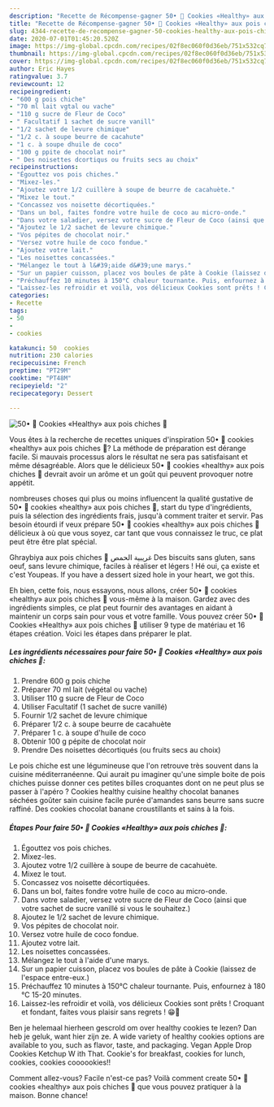 ```yaml
---
description: "Recette de Récompense-gagner 50• 🍪 Cookies «Healthy» aux pois chiches 🍪"
title: "Recette de Récompense-gagner 50• 🍪 Cookies «Healthy» aux pois chiches 🍪"
slug: 4344-recette-de-recompense-gagner-50-cookies-healthy-aux-pois-chiches
date: 2020-07-01T01:45:20.520Z
image: https://img-global.cpcdn.com/recipes/02f8ec060f0d36eb/751x532cq70/50•-🍪-cookies-healthy-aux-pois-chiches-🍪-photo-principale-de-la-recette.jpg
thumbnail: https://img-global.cpcdn.com/recipes/02f8ec060f0d36eb/751x532cq70/50•-🍪-cookies-healthy-aux-pois-chiches-🍪-photo-principale-de-la-recette.jpg
cover: https://img-global.cpcdn.com/recipes/02f8ec060f0d36eb/751x532cq70/50•-🍪-cookies-healthy-aux-pois-chiches-🍪-photo-principale-de-la-recette.jpg
author: Eric Hayes
ratingvalue: 3.7
reviewcount: 12
recipeingredient:
- "600 g pois chiche"
- "70 ml lait vgtal ou vache"
- "110 g sucre de Fleur de Coco"
- " Facultatif 1 sachet de sucre vanill"
- "1/2 sachet de levure chimique"
- "1/2 c. à soupe beurre de cacahute"
- "1 c. à soupe dhuile de coco"
- "100 g ppite de chocolat noir"
- " Des noisettes dcortiqus ou fruits secs au choix"
recipeinstructions:
- "Égouttez vos pois chiches."
- "Mixez-les."
- "Ajoutez votre 1/2 cuillère à soupe de beurre de cacahuète."
- "Mixez le tout."
- "Concassez vos noisette décortiquées."
- "Dans un bol, faites fondre votre huile de coco au micro-onde."
- "Dans votre saladier, versez votre sucre de Fleur de Coco (ainsi que votre sachet de sucre vanillé si vous le souhaitez.)"
- "Ajoutez le 1/2 sachet de levure chimique."
- "Vos pépites de chocolat noir."
- "Versez votre huile de coco fondue."
- "Ajoutez votre lait."
- "Les noisettes concassées."
- "Mélangez le tout à l&#39;aide d&#39;une marys."
- "Sur un papier cuisson, placez vos boules de pâte à Cookie (laissez de l&#39;espace entre-eux.)"
- "Préchauffez 10 minutes à 150°C chaleur tournante. Puis, enfournez à 180 °C 15-20 minutes."
- "Laissez-les refroidir et voilà, vos délicieux Cookies sont prêts ! Croquant et fondant, faites vous plaisir sans regrets ! 😁🍪"
categories:
- Recette
tags:
- 50
- 
- cookies

katakunci: 50  cookies 
nutrition: 230 calories
recipecuisine: French
preptime: "PT29M"
cooktime: "PT48M"
recipeyield: "2"
recipecategory: Dessert

---
```



![50• 🍪 Cookies «Healthy» aux pois chiches 🍪](https://img-global.cpcdn.com/recipes/02f8ec060f0d36eb/751x532cq70/50•-🍪-cookies-healthy-aux-pois-chiches-🍪-photo-principale-de-la-recette.jpg)

Vous êtes à la recherche de recettes uniques d'inspiration 50• 🍪 cookies «healthy» aux pois chiches 🍪? La méthode de préparation est dérange facile. Si mauvais processus alors le résultat ne sera pas satisfaisant et même désagréable. Alors que le délicieux 50• 🍪 cookies «healthy» aux pois chiches 🍪 devrait avoir un arôme et un goût qui peuvent provoquer notre appétit.

nombreuses choses qui plus ou moins influencent la qualité gustative de 50• 🍪 cookies «healthy» aux pois chiches 🍪, start du type d'ingrédients, puis la sélection des ingrédients frais, jusqu'à comment traiter et servir. Pas besoin étourdi if veux prépare 50• 🍪 cookies «healthy» aux pois chiches 🍪 délicieux à où que vous soyez, car tant que vous connaissez le truc, ce plat peut être être plat spécial.

Ghraybiya aux pois chiches 🍪 غريبية الحمص Des biscuits sans gluten, sans oeuf, sans levure chimique, faciles à réaliser et légers ! Hé oui, ça existe et c&#39;est Youpeas. If you have a dessert sized hole in your heart, we got this.


Eh bien, cette fois, nous essayons, nous allons, créer 50• 🍪 cookies «healthy» aux pois chiches 🍪 vous-même à la maison. Gardez avec des ingrédients simples, ce plat peut fournir des avantages en aidant à maintenir un corps sain pour vous et votre famille. Vous pouvez créer 50• 🍪 Cookies «Healthy» aux pois chiches 🍪 utiliser 9 type de matériau et 16 étapes création. Voici les étapes dans préparer le plat.

<!--inarticleads1-->

##### Les ingrédients nécessaires pour faire 50• 🍪 Cookies «Healthy» aux pois chiches 🍪:

1. Prendre 600 g pois chiche
1. Préparer 70 ml lait (végétal ou vache)
1. Utiliser 110 g sucre de Fleur de Coco
1. Utiliser  Facultatif (1 sachet de sucre vanillé)
1. Fournir 1/2 sachet de levure chimique
1. Préparer 1/2 c. à soupe beurre de cacahuète
1. Préparer 1 c. à soupe d&#39;huile de coco
1. Obtenir 100 g pépite de chocolat noir
1. Prendre  Des noisettes décortiqués (ou fruits secs au choix)


Le pois chiche est une légumineuse que l&#39;on retrouve très souvent dans la cuisine méditerranéenne. Qui aurait pu imaginer qu&#39;une simple boite de pois chiches puisse donner ces petites billes croquantes dont on ne peut plus se passer à l&#39;apéro ? Cookies healthy cuisine healthy chocolat bananes séchées goûter sain cuisine facile purée d&#39;amandes sans beurre sans sucre raffiné. Des cookies chocolat banane croustillants et sains à la fois. 

<!--inarticleads2-->

##### Étapes Pour faire 50• 🍪 Cookies «Healthy» aux pois chiches 🍪:

1. Égouttez vos pois chiches.
1. Mixez-les.
1. Ajoutez votre 1/2 cuillère à soupe de beurre de cacahuète.
1. Mixez le tout.
1. Concassez vos noisette décortiquées.
1. Dans un bol, faites fondre votre huile de coco au micro-onde.
1. Dans votre saladier, versez votre sucre de Fleur de Coco (ainsi que votre sachet de sucre vanillé si vous le souhaitez.)
1. Ajoutez le 1/2 sachet de levure chimique.
1. Vos pépites de chocolat noir.
1. Versez votre huile de coco fondue.
1. Ajoutez votre lait.
1. Les noisettes concassées.
1. Mélangez le tout à l&#39;aide d&#39;une marys.
1. Sur un papier cuisson, placez vos boules de pâte à Cookie (laissez de l&#39;espace entre-eux.)
1. Préchauffez 10 minutes à 150°C chaleur tournante. Puis, enfournez à 180 °C 15-20 minutes.
1. Laissez-les refroidir et voilà, vos délicieux Cookies sont prêts ! Croquant et fondant, faites vous plaisir sans regrets ! 😁🍪


Ben je helemaal hierheen gescrold om over healthy cookies te lezen? Dan heb je geluk, want hier zijn ze. A wide variety of healthy cookies options are available to you, such as flavor, taste, and packaging. Vegan Apple Drop Cookies Ketchup W ith That. Cookie&#39;s for breakfast, cookies for lunch, cookies, cookies coooookies!! 


Comment allez-vous? Facile n'est-ce pas? Voilà comment create 50• 🍪 cookies «healthy» aux pois chiches 🍪 que vous pouvez pratiquer à la maison. Bonne chance!
